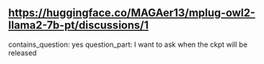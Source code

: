 ## https://huggingface.co/MAGAer13/mplug-owl2-llama2-7b-pt/discussions/1

contains_question: yes
question_part: I want to ask when the ckpt will be released